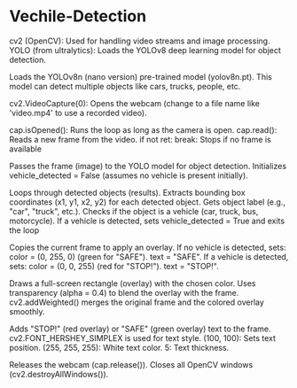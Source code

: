 # Vechile-Detection

cv2 (OpenCV): Used for handling video streams and image processing.
YOLO (from ultralytics): Loads the YOLOv8 deep learning model for object detection.

Loads the YOLOv8n (nano version) pre-trained model (yolov8n.pt).
This model can detect multiple objects like cars, trucks, people, etc.

cv2.VideoCapture(0): Opens the webcam (change to a file name like 'video.mp4' to use a recorded video).

cap.isOpened(): Runs the loop as long as the camera is open.
cap.read(): Reads a new frame from the video.
if not ret: break: Stops if no frame is available

Passes the frame (image) to the YOLO model for object detection.
Initializes vehicle_detected = False (assumes no vehicle is present initially).

Loops through detected objects (results).
Extracts bounding box coordinates (x1, y1, x2, y2) for each detected object.
Gets object label (e.g., "car", "truck", etc.).
Checks if the object is a vehicle (car, truck, bus, motorcycle).
If a vehicle is detected, sets vehicle_detected = True and exits the loop

Copies the current frame to apply an overlay.
If no vehicle is detected, sets:
color = (0, 255, 0) (green for "SAFE").
text = "SAFE".
If a vehicle is detected, sets:
color = (0, 0, 255) (red for "STOP!").
text = "STOP!".

Draws a full-screen rectangle (overlay) with the chosen color.
Uses transparency (alpha = 0.4) to blend the overlay with the frame.
cv2.addWeighted() merges the original frame and the colored overlay smoothly.

Adds "STOP!" (red overlay) or "SAFE" (green overlay) text to the frame.
cv2.FONT_HERSHEY_SIMPLEX is used for text style.
(100, 100): Sets text position.
(255, 255, 255): White text color.
5: Text thickness.

Releases the webcam (cap.release()).
Closes all OpenCV windows (cv2.destroyAllWindows()).
